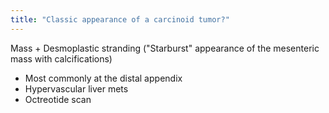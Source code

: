 ```yaml
---
title: "Classic appearance of a carcinoid tumor?"
---
```

Mass + Desmoplastic stranding (&quot;Starburst&quot; appearance of the mesenteric mass with calcifications)

- Most commonly at the distal appendix
- Hypervascular liver mets
- Octreotide scan

